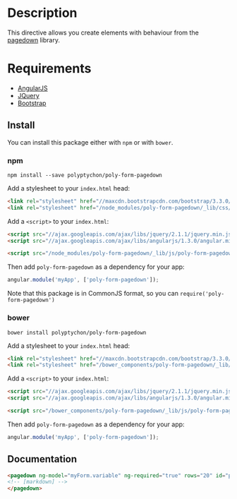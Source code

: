 # Description

This directive allows you create elements with behaviour from the [pagedown](https://code.google.com/p/pagedown/) library.

# Requirements

- [AngularJS](http://angularjs.org/)
- [JQuery](http://jquery.com/)
- [Bootstrap](https://github.com/twbs/bootstrap/)

## Install

You can install this package either with `npm` or with `bower`.

### npm

```shell
npm install --save polyptychon/poly-form-pagedown
```
Add a stylesheet to your `index.html` head:
```html
<link rel="stylesheet" href="//maxcdn.bootstrapcdn.com/bootstrap/3.3.0/css/bootstrap.min.css">
<link rel="stylesheet" href="/node_modules/poly-form-pagedown/_lib/css/poly-form-pagedown.css">
```

Add a `<script>` to your `index.html`:

```html
<script src="//ajax.googleapis.com/ajax/libs/jquery/2.1.1/jquery.min.js"></script>
<script src="//ajax.googleapis.com/ajax/libs/angularjs/1.3.0/angular.min.js"></script>

<script src="/node_modules/poly-form-pagedown/_lib/js/poly-form-pagedown.min.js"></script>
```

Then add `poly-form-pagedown` as a dependency for your app:

```javascript
angular.module('myApp', ['poly-form-pagedown']);
```

Note that this package is in CommonJS format, so you can `require('poly-form-pagedown')`

### bower

```shell
bower install polyptychon/poly-form-pagedown
```

Add a stylesheet to your `index.html` head:
```html
<link rel="stylesheet" href="//maxcdn.bootstrapcdn.com/bootstrap/3.3.0/css/bootstrap.min.css">
<link rel="stylesheet" href="/bower_components/poly-form-pagedown/_lib/css/poly-form-pagedown.css">
```

Add a `<script>` to your `index.html`:

```html
<script src="//ajax.googleapis.com/ajax/libs/jquery/2.1.1/jquery.min.js"></script>
<script src="//ajax.googleapis.com/ajax/libs/angularjs/1.3.0/angular.min.js"></script>

<script src="/bower_components/poly-form-pagedown/_lib/js/poly-form-pagedown.min.js"></script>
```

Then add `poly-form-pagedown` as a dependency for your app:

```javascript
angular.module('myApp', ['poly-form-pagedown']);
```

## Documentation

```html
<pagedown ng-model="myForm.variable" ng-required="true" rows="20" id="pagedown_id">
<!-- [markdown] -->
</pagedown>
```
